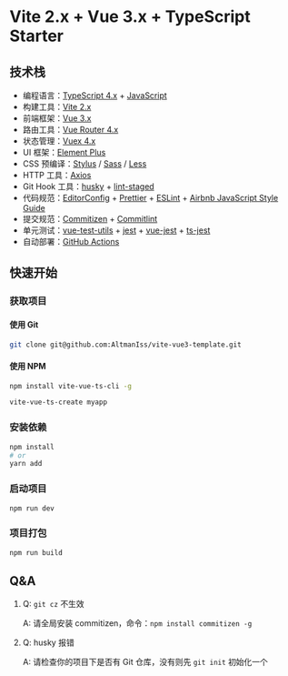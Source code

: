 # Vite 2.x + Vue 3.x + TypeScript Starter

## 技术栈

- 编程语言：[TypeScript 4.x](https://www.typescriptlang.org/zh/) + [JavaScript](https://www.javascript.com/)
- 构建工具：[Vite 2.x](https://cn.vitejs.dev/)
- 前端框架：[Vue 3.x](https://v3.cn.vuejs.org/)
- 路由工具：[Vue Router 4.x](https://next.router.vuejs.org/zh/index.html)
- 状态管理：[Vuex 4.x](https://next.vuex.vuejs.org/)
- UI 框架：[Element Plus](https://element-plus.org/#/zh-CN)
- CSS 预编译：[Stylus](https://stylus-lang.com/) / [Sass](https://sass.bootcss.com/documentation) / [Less](http://lesscss.cn/)
- HTTP 工具：[Axios](https://axios-http.com/)
- Git Hook 工具：[husky](https://typicode.github.io/husky/#/) + [lint-staged](https://github.com/okonet/lint-staged)
- 代码规范：[EditorConfig](http://editorconfig.org) + [Prettier](https://prettier.io/) + [ESLint](https://eslint.org/) + [Airbnb JavaScript Style Guide](https://github.com/airbnb/javascript#translation)
- 提交规范：[Commitizen](http://commitizen.github.io/cz-cli/) + [Commitlint](https://commitlint.js.org/#/)
- 单元测试：[vue-test-utils](https://next.vue-test-utils.vuejs.org/) + [jest](https://jestjs.io/) + [vue-jest](https://github.com/vuejs/vue-jest) + [ts-jest](https://kulshekhar.github.io/ts-jest/)
- 自动部署：[GitHub Actions](https://docs.github.com/cn/actions/learn-github-actions)

## 快速开始

### 获取项目

#### 使用 Git

```sh
git clone git@github.com:AltmanIss/vite-vue3-template.git
```

#### 使用 NPM

```sh
npm install vite-vue-ts-cli -g

vite-vue-ts-create myapp
```

### 安装依赖

```sh
npm install
# or
yarn add
```

### 启动项目

```sh
npm run dev
```

### 项目打包

```sh
npm run build
```

## Q&A

1. Q: `git cz` 不生效  

   A: 请全局安装 commitizen，命令：`npm install commitizen -g`

2. Q: husky 报错  

   A: 请检查你的项目下是否有 Git 仓库，没有则先 `git init` 初始化一个

